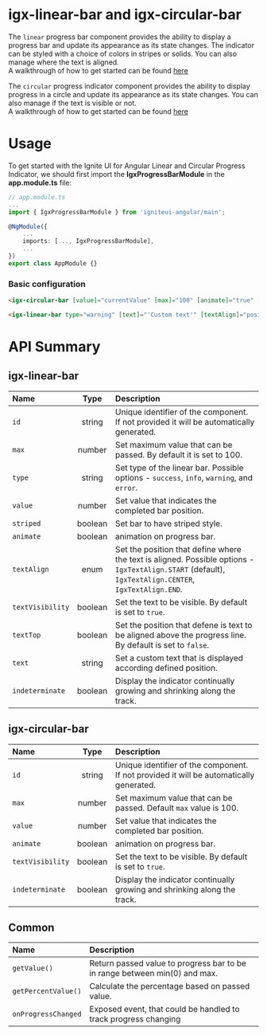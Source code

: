 # igx-linear-bar and igx-circular-bar

The `linear` progress bar component provides the ability to display a progress bar and update its appearance as its state changes. The indicator can be styled with a choice of colors in stripes or solids. You can also manage where the text is aligned.  
A walkthrough of how to get started can be found [here](https://www.infragistics.com/products/ignite-ui-angular/angular/components/linear-progress)


The `circular` progress indicator component provides the ability to display progress in a circle and update its appearance as its state changes. You can also manage if the text is visible or not.  
A walkthrough of how to get started can be found [here](https://www.infragistics.com/products/ignite-ui-angular/angular/components/circular-progress)

# Usage
To get started with the Ignite UI for Angular Linear and Circular Progress Indicator, we should first import the **IgxProgressBarModule** in the **app.module.ts** file:
```typescript
// app.module.ts
...
import { IgxProgressBarModule } from 'igniteui-angular/main';

@NgModule({
    ...
    imports: [..., IgxProgressBarModule],
    ...
})
export class AppModule {}
```
### Basic configuration

```html
<igx-circular-bar [value]="currentValue" [max]="100" [animate]="true" [textVisibility]="false" (onProgressChanged)="progresChanged($event)"></igx-circular-bar>

<igx-linear-bar type="warning" [text]="'Custom text'" [textAlign]="positionCenter" [textTop]="true" [striped]="true" [textVisibility]="true" (onProgressChanged)="progresChanged($event)"></igx-linear-bar>>
```

# API Summary
## igx-linear-bar
| Name   |       Type      |  Description |
|:----------|:-------------:|:------|
| `id` | string | Unique identifier of the component. If not provided it will be automatically generated.|
| `max` |  number | Set maximum value that can be passed. By default it is set to 100. |
| `type` |  string | Set type of the linear bar. Possible options - `success`, `info`, `warning`, and `error`. |
| `value` |  number | Set value that indicates the completed bar position. |
| `striped` |  boolean | Set bar to have striped style. |
| `animate` |  boolean | animation on progress bar. |
| `textAlign` | enum | Set the position that define where the text is aligned. Possible options - `IgxTextAlign.START` (default), `IgxTextAlign.CENTER`, `IgxTextAlign.END`. |
| `textVisibility` | boolean | Set the text to be visible. By default is set to `true`. |
| `textTop` | boolean | Set the position that defene is text to be aligned above the progress line. By default is set to `false`. |
| `text` | string | Set a custom text that is displayed according defined position. |
| `indeterminate` | boolean | Display the indicator continually growing and shrinking along the track. |
## igx-circular-bar
| Name   |       Type      |  Description |
|:----------|:-------------:|:------|
| `id` | string | Unique identifier of the component. If not provided it will be automatically generated.|
| `max` |  number | Set maximum value that can be passed. Default `max` value is 100. |
| `value` |  number | Set value that indicates the completed bar position. |
| `animate` |  boolean | animation on progress bar. |
| `textVisibility` | boolean | Set the text to be visible. By default is set to `true`. |
| `indeterminate` | boolean | Display the indicator continually growing and shrinking along the track. |
## Common
| Name   |  Description |
|:----------|:------|
| `getValue()` | Return passed value to progress bar to be in range between min(0) and max. |
| `getPercentValue()` | Calculate the percentage based on passed value. |
| `onProgressChanged` | Exposed event, that could be handled to track progress changing |
